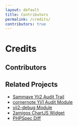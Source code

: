 ```yaml
---
layout: default
title: Contributors
permalink: /credits/
contributors: true
---
```


# Credits

## Contributors

<div class="well" id="contributors">
    <ul></ul>
</div>


## Related Projects

* [Sammaye Yii2 Audit Trail](https://github.com/Sammaye/yii2-audittrail)
* [cornernote Yii1 Audit Module](https://github.com/cornernote/yii-audit-module)
* [yii2-debug Module](https://github.com/yiisoft/yii2-debug)
* [2amigos ChartJS Widget](https://github.com/2amigos/yii2-chartjs-widget)
* [PHPSpec Diff](https://github.com/phpspec/php-diff)
